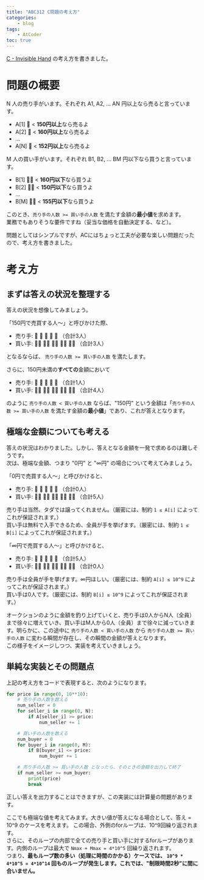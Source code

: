 ```yaml
---
title: "ABC312 C問題の考え方"
categories:
    - blog
tags:
    - AtCoder
toc: true
---
```


[C - Invisible Hand](https://atcoder.jp/contests/abc312/tasks/abc312_c) の考え方を書きました。

# 問題の概要

N 人の売り手がいます。それぞれ A1, A2, ... AN 円以上なら売ると言っています。

* A[1] 🙋 < **150円以上**なら売るよ
* A[2] 🙋 < **160円以上**なら売るよ
* ...
* A[N] 🙋 < **152円以上**なら売るよ

M 人の買い手がいます。それぞれ B1, B2, ... BM 円以下なら買うと言っています。

* B[1] 🙋‍♂️ < **160円以下**なら買うよ
* B[2] 🙋‍♂️ < **150円以下**なら買うよ
* ...
* B[M] 🙋‍♂️ < **155円以下**なら買うよ

このとき、`売り手の人数 >= 買い手の人数` を満たす金額の**最小値**を求めます。  
業務でもありそうな要件ですね（妥当な価格を自動決定する、など）。

問題としてはシンプルですが、ACにはちょっと工夫が必要な楽しい問題だったので、考え方を書きました。

# 考え方

## まずは答えの状況を整理する

答えの状況を想像してみましょう。

「150円で売買する人～」と呼びかけた際、

* 売り手: 🙎 🙋 🙎 🙋 🙋 （合計3人）
* 買い手: 🙋‍♂️ 🙎‍♂️ 🙋‍♂️ 🙎‍♂️ 🙋‍♂️ （合計3人）

となるならば、 `売り手の人数 >= 買い手の人数` を満たします。

さらに、150円未満の**すべての**金額において

* 売り手: 🙎 🙋 🙎 🙎 🙎 （合計1人）
* 買い手: 🙋‍♂️ 🙎‍♂️ 🙋‍♂️ 🙋‍♂️ 🙋‍♂️ （合計4人）

のように `売り手の人数 < 買い手の人数` ならば、"150円" という金額は「`売り手の人数 >= 買い手の人数` を満たす金額の**最小値**」であり、これが答えとなります。

## 極端な金額についても考える

答えの状況はわかりました。しかし、答えとなる金額を一発で求めるのは難しそうです。  
次は、極端な金額、つまり "0円" と "∞円" の場合について考えてみましょう。

「0円で売買する人～」と呼びかけると、

* 売り手: 🙎 🙎 🙎 🙎 🙎 （合計0人）
* 買い手: 🙋‍♂️ 🙋‍♂️ 🙋‍♂️ 🙋‍♂️ 🙋‍♂️ （合計5人）


売り手は当然、タダでは譲ってくれません。（厳密には、制約 `1 ≤ A[i]` によってこれが保証されます。）  
買い手は無料で入手できるため、全員が手を挙げます。（厳密には、制約 `1 ≤ B[i]` によってこれが保証されます。）

「∞円で売買する人～」と呼びかけると、

* 売り手: 🙋 🙋 🙋 🙋 🙋 （合計5人）
* 買い手: 🙎‍♂️ 🙎‍♂️ 🙎‍♂️ 🙎‍♂️ 🙎‍♂️ （合計0人）

売り手は全員が手を挙げます。∞円ほしい。（厳密には、制約 `A[i] ≤ 10^9` によってこれが保証されます。）  
買い手は0人です。（厳密には、制約 `B[i] ≤ 10^9` によってこれが保証されます。）

オークションのように金額を釣り上げていくと、売り手は0人からN人（全員）まで徐々に増えていき、買い手はM人から0人（全員）まで徐々に減っていきます。明らかに、この途中に `売り手の人数 < 買い手の人数` から `売り手の人数 >= 買い手の人数` に変わる瞬間が存在し、その瞬間の金額が答えとなります。  
この様子をイメージしつつ、実装を考えていきましょう。


## 単純な実装とその問題点

上記の考え方をコードで表現すると、次のようになります。

```python
for price in range(0, 10**10):
    # 売り手の人数を数える
    num_seller = 0
    for seller_i in range(0, N):
        if A[seller_i] >= price:
            num_seller += 1

    # 買い手の人数を数える
    num_buyer = 0
    for buyer_i in range(0, M):
        if B[buyer_i] <= price:
            num_buyer += 1

    # 売り手の人数 >= 買い手の人数 となったら、そのときの金額を出力して終了
    if num_seller >= num_buyer:
        print(price)
        break
```

正しい答えを出力することはできますが、この実装には計算量の問題があります。

ここでも極端な値を考えてみます。大きい値が答えになる場合として、答え = 10^9 のケースを考えます。
この場合、外側のforループは、10^9回繰り返されます。  
さらに、そのループの内部で全ての売り手と買い手に対するforループがあります。内側のループは最大で `Nmax + Mmax = 4*10^5` 回繰り返されます。  
つまり、**最もループ数の多い（処理に時間のかかる）ケースでは、 `10^9 * 4*10^5 = 4*10^14` 回ものループが発生します。これでは、"制限時間2秒"に間に合いません。**
